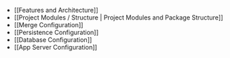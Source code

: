 - [[Features and Architecture]]
- [[Project Modules / Structure | Project Modules and Package Structure]]
- [[Merge Configuration]]
- [[Persistence Configuration]]
- [[Database Configuration]]
- [[App Server Configuration]]
